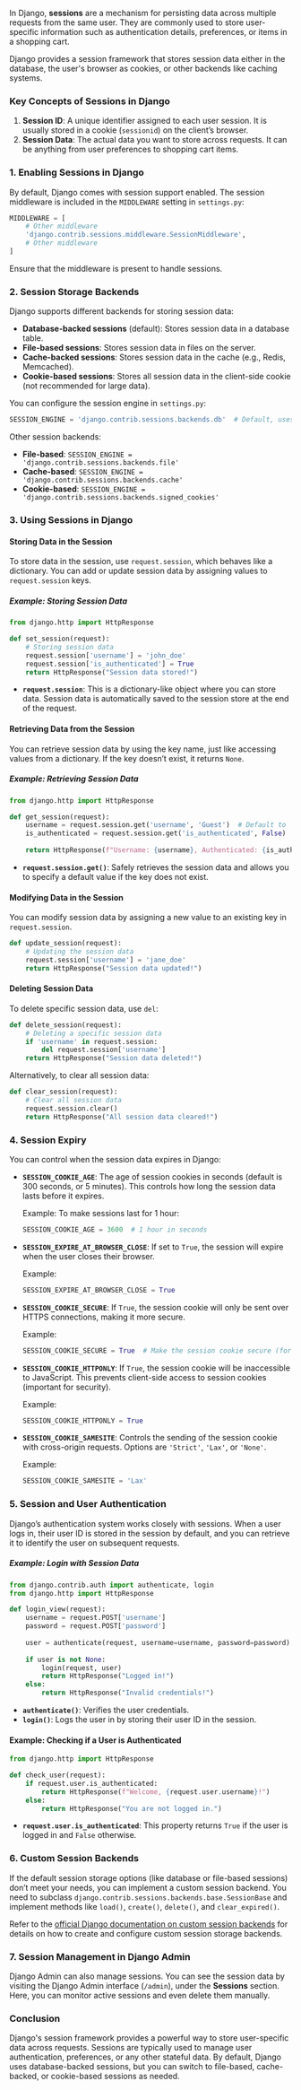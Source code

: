 In Django, **sessions** are a mechanism for persisting data across multiple requests from the same user. They are commonly used to store user-specific information such as authentication details, preferences, or items in a shopping cart.

Django provides a session framework that stores session data either in the database, the user's browser as cookies, or other backends like caching systems.

### Key Concepts of Sessions in Django

1. **Session ID**: A unique identifier assigned to each user session. It is usually stored in a cookie (`sessionid`) on the client’s browser.
2. **Session Data**: The actual data you want to store across requests. It can be anything from user preferences to shopping cart items.

### 1. **Enabling Sessions in Django**

By default, Django comes with session support enabled. The session middleware is included in the `MIDDLEWARE` setting in `settings.py`:

```python
MIDDLEWARE = [
    # Other middleware
    'django.contrib.sessions.middleware.SessionMiddleware',
    # Other middleware
]
```

Ensure that the middleware is present to handle sessions.

### 2. **Session Storage Backends**

Django supports different backends for storing session data:

- **Database-backed sessions** (default): Stores session data in a database table.
- **File-based sessions**: Stores session data in files on the server.
- **Cache-backed sessions**: Stores session data in the cache (e.g., Redis, Memcached).
- **Cookie-based sessions**: Stores all session data in the client-side cookie (not recommended for large data).

You can configure the session engine in `settings.py`:

```python
SESSION_ENGINE = 'django.contrib.sessions.backends.db'  # Default, uses database-backed sessions
```

Other session backends:
- **File-based**: `SESSION_ENGINE = 'django.contrib.sessions.backends.file'`
- **Cache-based**: `SESSION_ENGINE = 'django.contrib.sessions.backends.cache'`
- **Cookie-based**: `SESSION_ENGINE = 'django.contrib.sessions.backends.signed_cookies'`

### 3. **Using Sessions in Django**

#### Storing Data in the Session

To store data in the session, use `request.session`, which behaves like a dictionary. You can add or update session data by assigning values to `request.session` keys.

##### Example: Storing Session Data

```python
from django.http import HttpResponse

def set_session(request):
    # Storing session data
    request.session['username'] = 'john_doe'
    request.session['is_authenticated'] = True
    return HttpResponse("Session data stored!")
```

- **`request.session`**: This is a dictionary-like object where you can store data. Session data is automatically saved to the session store at the end of the request.

#### Retrieving Data from the Session

You can retrieve session data by using the key name, just like accessing values from a dictionary. If the key doesn’t exist, it returns `None`.

##### Example: Retrieving Session Data

```python
from django.http import HttpResponse

def get_session(request):
    username = request.session.get('username', 'Guest')  # Default to 'Guest' if the key does not exist
    is_authenticated = request.session.get('is_authenticated', False)
    
    return HttpResponse(f"Username: {username}, Authenticated: {is_authenticated}")
```

- **`request.session.get()`**: Safely retrieves the session data and allows you to specify a default value if the key does not exist.

#### Modifying Data in the Session

You can modify session data by assigning a new value to an existing key in `request.session`.

```python
def update_session(request):
    # Updating the session data
    request.session['username'] = 'jane_doe'
    return HttpResponse("Session data updated!")
```

#### Deleting Session Data

To delete specific session data, use `del`:

```python
def delete_session(request):
    # Deleting a specific session data
    if 'username' in request.session:
        del request.session['username']
    return HttpResponse("Session data deleted!")
```

Alternatively, to clear all session data:

```python
def clear_session(request):
    # Clear all session data
    request.session.clear()
    return HttpResponse("All session data cleared!")
```

### 4. **Session Expiry**

You can control when the session data expires in Django:

- **`SESSION_COOKIE_AGE`**: The age of session cookies in seconds (default is 300 seconds, or 5 minutes). This controls how long the session data lasts before it expires.
  
  Example: To make sessions last for 1 hour:
  
  ```python
  SESSION_COOKIE_AGE = 3600  # 1 hour in seconds
  ```

- **`SESSION_EXPIRE_AT_BROWSER_CLOSE`**: If set to `True`, the session will expire when the user closes their browser.

  Example:

  ```python
  SESSION_EXPIRE_AT_BROWSER_CLOSE = True
  ```

- **`SESSION_COOKIE_SECURE`**: If `True`, the session cookie will only be sent over HTTPS connections, making it more secure.

  Example:

  ```python
  SESSION_COOKIE_SECURE = True  # Make the session cookie secure (for HTTPS)
  ```

- **`SESSION_COOKIE_HTTPONLY`**: If `True`, the session cookie will be inaccessible to JavaScript. This prevents client-side access to session cookies (important for security).

  Example:

  ```python
  SESSION_COOKIE_HTTPONLY = True
  ```

- **`SESSION_COOKIE_SAMESITE`**: Controls the sending of the session cookie with cross-origin requests. Options are `'Strict'`, `'Lax'`, or `'None'`.

  Example:

  ```python
  SESSION_COOKIE_SAMESITE = 'Lax'
  ```

### 5. **Session and User Authentication**

Django’s authentication system works closely with sessions. When a user logs in, their user ID is stored in the session by default, and you can retrieve it to identify the user on subsequent requests.

##### Example: Login with Session Data

```python
from django.contrib.auth import authenticate, login
from django.http import HttpResponse

def login_view(request):
    username = request.POST['username']
    password = request.POST['password']
    
    user = authenticate(request, username=username, password=password)
    
    if user is not None:
        login(request, user)
        return HttpResponse("Logged in!")
    else:
        return HttpResponse("Invalid credentials!")
```

- **`authenticate()`**: Verifies the user credentials.
- **`login()`**: Logs the user in by storing their user ID in the session.

#### Example: Checking if a User is Authenticated

```python
from django.http import HttpResponse

def check_user(request):
    if request.user.is_authenticated:
        return HttpResponse(f"Welcome, {request.user.username}!")
    else:
        return HttpResponse("You are not logged in.")
```

- **`request.user.is_authenticated`**: This property returns `True` if the user is logged in and `False` otherwise.

### 6. **Custom Session Backends**

If the default session storage options (like database or file-based sessions) don’t meet your needs, you can implement a custom session backend. You need to subclass `django.contrib.sessions.backends.base.SessionBase` and implement methods like `load()`, `create()`, `delete()`, and `clear_expired()`.

Refer to the [official Django documentation on custom session backends](https://docs.djangoproject.com/en/stable/topics/sessions/#using-a-custom-session-engine) for details on how to create and configure custom session storage backends.

### 7. **Session Management in Django Admin**

Django Admin can also manage sessions. You can see the session data by visiting the Django Admin interface (`/admin`), under the **Sessions** section. Here, you can monitor active sessions and even delete them manually.

### Conclusion

Django's session framework provides a powerful way to store user-specific data across requests. Sessions are typically used to manage user authentication, preferences, or any other stateful data. By default, Django uses database-backed sessions, but you can switch to file-based, cache-backed, or cookie-based sessions as needed.
